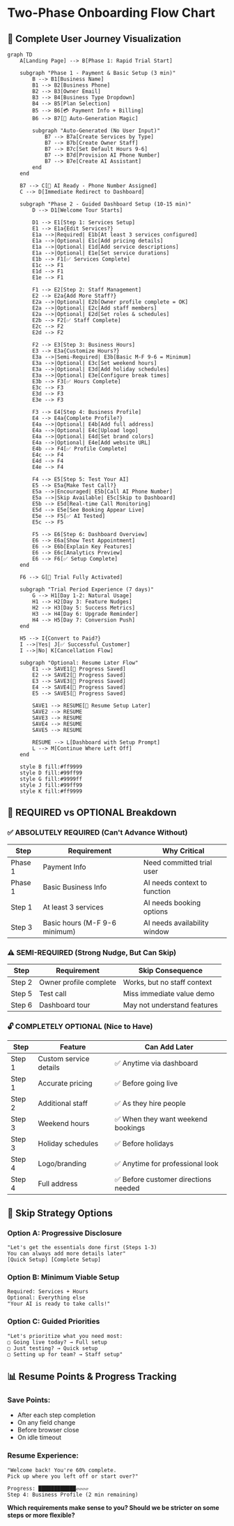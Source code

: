# Two-Phase Onboarding Flow Chart

## 🎯 Complete User Journey Visualization

```mermaid
graph TD
    A[Landing Page] --> B[Phase 1: Rapid Trial Start]
    
    subgraph "Phase 1 - Payment & Basic Setup (3 min)"
        B --> B1[Business Name]
        B1 --> B2[Business Phone]
        B2 --> B3[Owner Email]
        B3 --> B4[Business Type Dropdown]
        B4 --> B5[Plan Selection]
        B5 --> B6[💳 Payment Info + Billing]
        B6 --> B7[🤖 Auto-Generation Magic]
        
        subgraph "Auto-Generated (No User Input)"
            B7 --> B7a[Create Services by Type]
            B7 --> B7b[Create Owner Staff]
            B7 --> B7c[Set Default Hours 9-6]
            B7 --> B7d[Provision AI Phone Number]
            B7 --> B7e[Create AI Assistant]
        end
    end
    
    B7 --> C[🎉 AI Ready - Phone Number Assigned]
    C --> D[Immediate Redirect to Dashboard]
    
    subgraph "Phase 2 - Guided Dashboard Setup (10-15 min)"
        D --> D1[Welcome Tour Starts]
        
        D1 --> E1[Step 1: Services Setup]
        E1 --> E1a{Edit Services?}
        E1a -->|Required| E1b[At least 3 services configured]
        E1a -->|Optional| E1c[Add pricing details]
        E1a -->|Optional| E1d[Add service descriptions]
        E1a -->|Optional| E1e[Set service durations]
        E1b --> F1[✅ Services Complete]
        E1c --> F1
        E1d --> F1
        E1e --> F1
        
        F1 --> E2[Step 2: Staff Management]
        E2 --> E2a{Add More Staff?}
        E2a -->|Optional| E2b[Owner profile complete = OK]
        E2a -->|Optional| E2c[Add staff members]
        E2a -->|Optional| E2d[Set roles & schedules]
        E2b --> F2[✅ Staff Complete]
        E2c --> F2
        E2d --> F2
        
        F2 --> E3[Step 3: Business Hours]
        E3 --> E3a{Customize Hours?}
        E3a -->|Semi-Required| E3b[Basic M-F 9-6 = Minimum]
        E3a -->|Optional| E3c[Set weekend hours]
        E3a -->|Optional| E3d[Add holiday schedules]
        E3a -->|Optional| E3e[Configure break times]
        E3b --> F3[✅ Hours Complete]
        E3c --> F3
        E3d --> F3
        E3e --> F3
        
        F3 --> E4[Step 4: Business Profile]
        E4 --> E4a{Complete Profile?}
        E4a -->|Optional| E4b[Add full address]
        E4a -->|Optional| E4c[Upload logo]
        E4a -->|Optional| E4d[Set brand colors]
        E4a -->|Optional| E4e[Add website URL]
        E4b --> F4[✅ Profile Complete]
        E4c --> F4
        E4d --> F4
        E4e --> F4
        
        F4 --> E5[Step 5: Test Your AI]
        E5 --> E5a{Make Test Call?}
        E5a -->|Encouraged| E5b[Call AI Phone Number]
        E5a -->|Skip Available| E5c[Skip to Dashboard]
        E5b --> E5d[Real-time Call Monitoring]
        E5d --> E5e[See Booking Appear Live]
        E5e --> F5[✅ AI Tested]
        E5c --> F5
        
        F5 --> E6[Step 6: Dashboard Overview]
        E6 --> E6a[Show Test Appointment]
        E6 --> E6b[Explain Key Features]
        E6 --> E6c[Analytics Preview]
        E6 --> F6[✅ Setup Complete]
    end
    
    F6 --> G[🎊 Trial Fully Activated]
    
    subgraph "Trial Period Experience (7 days)"
        G --> H1[Day 1-2: Natural Usage]
        H1 --> H2[Day 3: Feature Nudges]
        H2 --> H3[Day 5: Success Metrics]
        H3 --> H4[Day 6: Upgrade Reminder]
        H4 --> H5[Day 7: Conversion Push]
    end
    
    H5 --> I{Convert to Paid?}
    I -->|Yes| J[✅ Successful Customer]
    I -->|No| K[Cancellation Flow]
    
    subgraph "Optional: Resume Later Flow"
        E1 --> SAVE1[💾 Progress Saved]
        E2 --> SAVE2[💾 Progress Saved]
        E3 --> SAVE3[💾 Progress Saved]
        E4 --> SAVE4[💾 Progress Saved]
        E5 --> SAVE5[💾 Progress Saved]
        
        SAVE1 --> RESUME[🔄 Resume Setup Later]
        SAVE2 --> RESUME
        SAVE3 --> RESUME
        SAVE4 --> RESUME
        SAVE5 --> RESUME
        
        RESUME --> L[Dashboard with Setup Prompt]
        L --> M[Continue Where Left Off]
    end

    style B fill:#ff9999
    style D fill:#99ff99
    style G fill:#9999ff
    style J fill:#99ff99
    style K fill:#ff9999
```

## 🎯 **REQUIRED vs OPTIONAL Breakdown**

### **✅ ABSOLUTELY REQUIRED (Can't Advance Without)**
| Step | Requirement | Why Critical |
|------|-------------|--------------|
| Phase 1 | Payment Info | Need committed trial user |
| Phase 1 | Basic Business Info | AI needs context to function |
| Step 1 | At least 3 services | AI needs booking options |
| Step 3 | Basic hours (M-F 9-6 minimum) | AI needs availability window |

### **⚠️ SEMI-REQUIRED (Strong Nudge, But Can Skip)**
| Step | Requirement | Skip Consequence |
|------|-------------|------------------|
| Step 2 | Owner profile complete | Works, but no staff context |
| Step 5 | Test call | Miss immediate value demo |
| Step 6 | Dashboard tour | May not understand features |

### **🔓 COMPLETELY OPTIONAL (Nice to Have)**
| Step | Feature | Can Add Later |
|------|---------|---------------|
| Step 1 | Custom service details | ✅ Anytime via dashboard |
| Step 1 | Accurate pricing | ✅ Before going live |
| Step 2 | Additional staff | ✅ As they hire people |
| Step 3 | Weekend hours | ✅ When they want weekend bookings |
| Step 3 | Holiday schedules | ✅ Before holidays |
| Step 4 | Logo/branding | ✅ Anytime for professional look |
| Step 4 | Full address | ✅ Before customer directions needed |

## 🚀 **Skip Strategy Options**

### **Option A: Progressive Disclosure**
```
"Let's get the essentials done first (Steps 1-3)
You can always add more details later"
[Quick Setup] [Complete Setup]
```

### **Option B: Minimum Viable Setup**
```
Required: Services + Hours
Optional: Everything else
"Your AI is ready to take calls!"
```

### **Option C: Guided Priorities**
```
"Let's prioritize what you need most:
▢ Going live today? → Full setup
▢ Just testing? → Quick setup  
▢ Setting up for team? → Staff setup"
```

## 📊 **Resume Points & Progress Tracking**

### **Save Points:**
- After each step completion
- On any field change  
- Before browser close
- On idle timeout

### **Resume Experience:**
```
"Welcome back! You're 60% complete.
Pick up where you left off or start over?"

Progress: ████████████▱▱▱▱
Step 4: Business Profile (2 min remaining)
```

**Which requirements make sense to you? Should we be stricter on some steps or more flexible?**